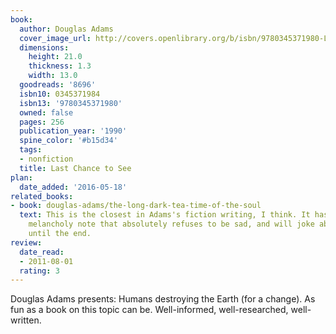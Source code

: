 ```yaml
---
book:
  author: Douglas Adams
  cover_image_url: http://covers.openlibrary.org/b/isbn/9780345371980-L.jpg
  dimensions:
    height: 21.0
    thickness: 1.3
    width: 13.0
  goodreads: '8696'
  isbn10: 0345371984
  isbn13: '9780345371980'
  owned: false
  pages: 256
  publication_year: '1990'
  spine_color: '#b15d34'
  tags:
  - nonfiction
  title: Last Chance to See
plan:
  date_added: '2016-05-18'
related_books:
- book: douglas-adams/the-long-dark-tea-time-of-the-soul
  text: This is the closest in Adams's fiction writing, I think. It has a similar
    melancholy note that absolutely refuses to be sad, and will joke about itself
    until the end.
review:
  date_read:
  - 2011-08-01
  rating: 3
---
```


Douglas Adams presents: Humans destroying the Earth (for a change). As fun as a book on this topic can be.
Well-informed, well-researched, well-written.
